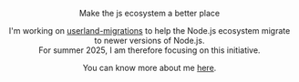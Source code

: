 <p align="center">Make the js ecosystem a better place</p>
<p align="center">
  I'm working on <a href="https://github.com/nodejs/userland-migrations">userland-migrations</a> to help the Node.js ecosystem migrate to newer versions of Node.js.<br/>
  For summer 2025, I am therefore focusing on this initiative.
</p>
<p align="center">
  You can know more about me <a href="https://augustinmauroy.github.io/">here</a>.
</p>
